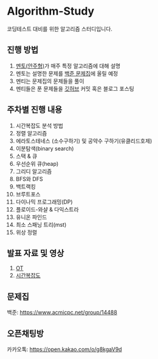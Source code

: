 # Algorithm-Study
코딩테스트 대비를 위한 알고리즘 스터디입니다.

## 진행 방법
1. [멘토(안주형)](https://github.com/dkswnkk)가 매주 특정 알고리즘에 대해 설명
2. 멘토는 설명한 문제를 [백준 문제집](https://www.acmicpc.net/group/14488)에 올릴 예정
3. 멘티는 문제집의 문제들을 풀이
4. 멘티들은 푼 문제들을 [깃허브](https://github.com/donga-it-club/Algorithm-Study) 커밋 혹은 블로그 포스팅

## 주차별 진행 내용
1. 시간복잡도 분석 방법
2. 정렬 알고리즘
3. 에라토스테네스 (소수구하기) 및 공약수 구하기(유클리드호제) 
4. 이분탐색(binary search)
5. 스택 & 큐
6. 우선순위 큐(heap)
7. 그리디 알고리즘
8. BFS와 DFS
9. 백트랙킹
10. 브루트포스
11. 다이나믹 프로그래밍(DP)
12. 플로이드-와샬 & 다익스트라
13. 유니온 파인드
14. 최소 스패닝 트리(mst)
15. 위상 정렬


## 발표 자료 및 영상
1. [OT](https://docs.google.com/presentation/d/1Qodqk9NwHwrSYYEUn2w1IB5L18KZgAQS/edit?usp=sharing&ouid=102853059011562877491&rtpof=true&sd=true)
2. [시간복잡도](https://docs.google.com/presentation/d/1_9UPTXHdE1j8qoh8ftdLSSHJ--jGC0lN/edit?usp=sharing&ouid=102853059011562877491&rtpof=true&sd=true)

## 문제집
백준: https://www.acmicpc.net/group/14488

## 오픈채팅방
카카오톡: https://open.kakao.com/o/g8kgaV9d
